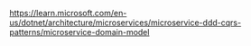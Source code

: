 https://learn.microsoft.com/en-us/dotnet/architecture/microservices/microservice-ddd-cqrs-patterns/microservice-domain-model